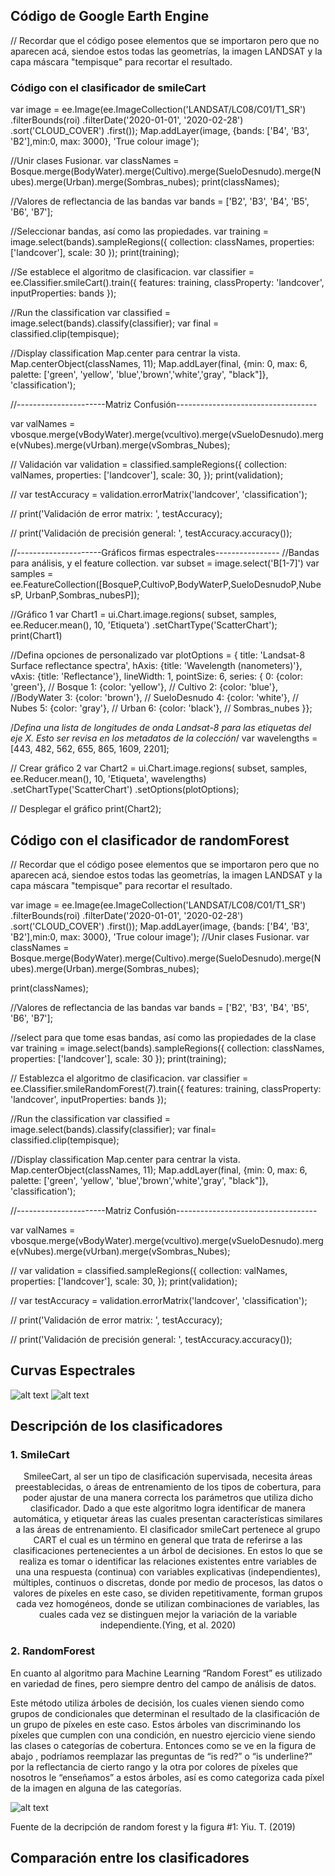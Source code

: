 ## Código de Google Earth Engine

// Recordar que el código posee elementos que se importaron pero que no aparecen acá, siendoe estos todas las geometrías, la imagen LANDSAT y la capa máscara "tempisque" para recortar el resultado.



<strong><h3>Código con el clasificador de smileCart</h1></strong>


var image = ee.Image(ee.ImageCollection('LANDSAT/LC08/C01/T1_SR')
    .filterBounds(roi)
    .filterDate('2020-01-01', '2020-02-28')
    .sort('CLOUD_COVER')
    .first());
Map.addLayer(image, {bands: ['B4', 'B3', 'B2'],min:0, max: 3000}, 'True colour image');

//Unir clases Fusionar.
var classNames = Bosque.merge(BodyWater).merge(Cultivo).merge(SueloDesnudo).merge(Nubes).merge(Urban).merge(Sombras_nubes);
print(classNames);
 
//Valores de reflectancia de las bandas
var bands = ['B2', 'B3', 'B4', 'B5', 'B6', 'B7'];

//Seleccionar bandas, así como las propiedades.
var training = image.select(bands).sampleRegions({
  collection: classNames,
  properties: ['landcover'],
  scale: 30
});
print(training);

//Se establece el algoritmo de clasificacion. 
var classifier = ee.Classifier.smileCart().train({ 
  features: training,
  classProperty: 'landcover', 
  inputProperties: bands
});

//Run the classification
var classified = image.select(bands).classify(classifier);
var final = classified.clip(tempisque);

//Display classification Map.center para centrar la vista.
Map.centerObject(classNames, 11);
Map.addLayer(final,
{min: 0, max: 6, palette: ['green', 'yellow', 'blue','brown','white','gray', "black"]},
'classification');


//----------------------Matriz Confusión-----------------------------------

var valNames = vbosque.merge(vBodyWater).merge(vcultivo).merge(vSueloDesnudo).merge(vNubes).merge(vUrban).merge(vSombras_Nubes);

// Validación
var validation = classified.sampleRegions({
  collection: valNames,
  properties: ['landcover'],
  scale: 30,
});
print(validation);

//
var testAccuracy = validation.errorMatrix('landcover', 'classification');

//
print('Validación de error matrix: ', testAccuracy);

//
print('Validación de precisión general: ', testAccuracy.accuracy());


//---------------------Gráficos firmas espectrales----------------
//Bandas para análisis, y el feature collection.
var subset = image.select('B[1-7]')
var samples = ee.FeatureCollection([BosqueP,CultivoP,BodyWaterP,SueloDesnudoP,NubesP, UrbanP,Sombras_nubesP]);

//Gráfico 1
var Chart1 = ui.Chart.image.regions(
 subset, samples, ee.Reducer.mean(), 10, 'Etiqueta')
 .setChartType('ScatterChart');
print(Chart1)

//Defina opciones de personalizado
var plotOptions = {
 title: 'Landsat-8 Surface reflectance spectra',
 hAxis: {title: 'Wavelength (nanometers)'},
 vAxis: {title: 'Reflectance'},
 lineWidth: 1,
 pointSize: 6,
 series: {
 0: {color: 'green'}, // Bosque
 1: {color: 'yellow'}, // Cultivo
 2: {color: 'blue'}, //BodyWater
 3: {color: 'brown'}, // SueloDesnudo
 4: {color: 'white'}, // Nubes
 5: {color: 'gray'}, // Urban
 6: {color: 'black'}, // Sombras_nubes
}};

/*Defina una lista de longitudes de onda Landsat-8 para las etiquetas del eje X. Esto 
ser revisa en los metadatos de la colección*/
var wavelengths = [443, 482, 562, 655, 865, 1609, 2201];

// Crear gráfico 2 
var Chart2 = ui.Chart.image.regions(
 subset, samples, ee.Reducer.mean(), 10, 'Etiqueta', wavelengths)
 .setChartType('ScatterChart')
 .setOptions(plotOptions);
 
// Desplegar el gráfico
print(Chart2);




<strong><h2>Código con el clasificador de randomForest</h2></strong>




// Recordar que el código posee elementos que se importaron pero que no aparecen acá, siendoe estos todas las geometrías, la imagen LANDSAT y la capa máscara "tempisque" para recortar el resultado.

var image = ee.Image(ee.ImageCollection('LANDSAT/LC08/C01/T1_SR')
    .filterBounds(roi)
    .filterDate('2020-01-01', '2020-02-28')
    .sort('CLOUD_COVER')
    .first());
Map.addLayer(image, {bands: ['B4', 'B3', 'B2'],min:0, max: 3000}, 'True colour image');
//Unir clases Fusionar.
var classNames = Bosque.merge(BodyWater).merge(Cultivo).merge(SueloDesnudo).merge(Nubes).merge(Urban).merge(Sombras_nubes);

print(classNames);
 
//Valores de reflectancia de las bandas
var bands = ['B2', 'B3', 'B4', 'B5', 'B6', 'B7'];

//select para que tome esas bandas, así como las propiedades de la clase
var training = image.select(bands).sampleRegions({
  collection: classNames,
  properties: ['landcover'],
  scale: 30
});
print(training);

// Establezca el algoritmo de clasificacion. 
var classifier = ee.Classifier.smileRandomForest(7).train({
  features: training,
  classProperty: 'landcover', 
  inputProperties: bands
});

//Run the classification
var classified = image.select(bands).classify(classifier);
var final= classified.clip(tempisque);

//Display classification Map.center para centrar la vista.
Map.centerObject(classNames, 11);
Map.addLayer(final,
{min: 0, max: 6, palette: ['green', 'yellow', 'blue','brown','white','gray', "black"]},
'classification');

//----------------------Matriz Confusión-----------------------------------

var valNames = vbosque.merge(vBodyWater).merge(vcultivo).merge(vSueloDesnudo).merge(vNubes).merge(vUrban).merge(vSombras_Nubes);

//
var validation = classified.sampleRegions({
  collection: valNames,
  properties: ['landcover'],
  scale: 30,
});
print(validation);

//
var testAccuracy = validation.errorMatrix('landcover', 'classification');

//
print('Validación de error matrix: ', testAccuracy);

//
print('Validación de precisión general: ', testAccuracy.accuracy());



<h2>Curvas Espectrales</h2>

![alt text](https://github.com/David-young99/TP4/blob/c2d3fe172aacbc35aa3e027ab81c2acfb1ff6464/ee-chart%20(2).png)
![alt text](https://github.com/David-young99/TP4/blob/209b218a4b001439a380a99db217482519f5251c/ee-chart%20(4).png)


<h2>Descripción de los clasificadores</h2>


<h3>1. SmileCart </h3>

<p style="text-align:center;"> SmileeCart, al ser un tipo de clasificación supervisada, necesita áreas preestablecidas, o áreas de entrenamiento de los tipos de cobertura, para poder ajustar de una manera correcta los parámetros que utiliza dicho clasificador. Dado a que este algoritmo logra identificar de manera automática, y etiquetar áreas las cuales presentan características similares a las áreas de entrenamiento.  
El clasificador smileCart pertenece al grupo CART el cual es un término en general que trata de referirse a las clasificaciones pertenecientes a un árbol de decisiones. En estos lo que se realiza es tomar o identificar las relaciones existentes entre variables de una una respuesta (continua) con variables explicativas (independientes), múltiples, continuos o discretas, donde por medio de procesos, las datos o valores de píxeles en este caso, se dividen repetitivamente, forman grupos cada vez homogéneos, donde se utilizan combinaciones de variables, las cuales cada vez se distinguen mejor la variación de la variable independiente.(Ying, et al. 2020)</p>


<h3>2. RandomForest </h3>

En cuanto al algoritmo para Machine Learning “Random Forest” es utilizado en variedad de fines, pero siempre dentro del campo de análisis de datos.

Este método utiliza árboles de decisión, los cuales vienen siendo como grupos de condicionales que determinan el resultado de la clasificación de un grupo de píxeles en este caso. Estos árboles van discriminando los píxeles que cumplen con una condición, en nuestro ejercicio viene siendo las clases o categorías de cobertura. Entonces como se ve en la figura de abajo , podríamos reemplazar las preguntas de “is red?” o “is underline?” por la reflectancia de cierto rango y la otra por colores de píxeles que nosotros le “enseñamos” a estos árboles, así es como categoriza cada píxel de la imagen en alguna de las categorías. 



![alt text](https://github.com/David-young99/TP4/blob/main/Captura%20de%20pantalla%202021-11-02%20153554.jpg)

Fuente de la decripción de random forest y la figura #1: Yiu. T. (2019)
<h2>Comparación entre los clasificadores</h2>
